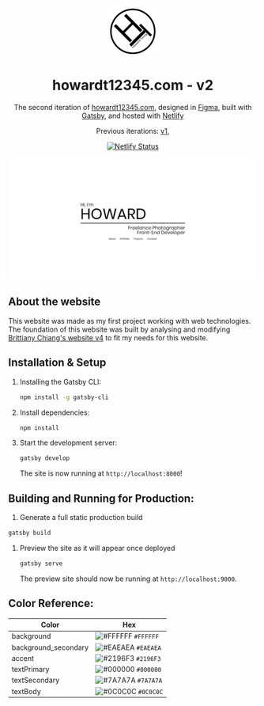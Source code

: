 <div align="center">
  <img alt="Logo" src="https://raw.githubusercontent.com/howardt12345/website-v2/master/src/images/logo.png" width="100" />
</div>
<h1 align="center">
  howardt12345.com - v2
</h1>
</h1>
<p align="center">
  The second iteration of <a href="https://howardt12345.com" target="_blank">howardt12345.com</a>, designed in <a href="https://www.figma.com/design/" target="_blank">Figma</a>, built with <a href="https://www.gatsbyjs.org/" target="_blank">Gatsby</a>, and hosted with <a href="https://www.netlify.com/" target="_blank">Netlify</a>
</p>
<p align="center">
  Previous iterations:
  <a href="https://github.com/howardt12345/website-v1" target="_blank">v1</a>,
</p>
<p align="center">
  <a href="https://app.netlify.com/sites/v2-howardt12345/deploys" target="_blank">
    <img src="https://api.netlify.com/api/v1/badges/cbfaf310-3712-4951-9795-1bfc5c4e4281/deploy-status" alt="Netlify Status" />
  </a>
</p>

![demo](https://raw.githubusercontent.com/howardt12345/website-v2/master/src/images/og.png)

## About the website

This website was made as my first project working with web technologies. The foundation of this website was built by analysing and modifying <a href="https://github.com/bchiang7/v4" target="_blank" rel="nofollow noopener noreferrer">Brittiany Chiang's website v4</a> to fit my needs for this website. 

## Installation & Setup

1. Installing the Gatsby CLI:

   ```sh
   npm install -g gatsby-cli
   ```

2. Install dependencies:

   ```sh
   npm install
   ```

3. Start the development server:

   ```sh
   gatsby develop
   ```
   The site is now running at `http://localhost:8000`!
  
## Building and Running for Production:   

  1. Generate a full static production build

   ```sh
   gatsby build
   ```

1. Preview the site as it will appear once deployed

   ```sh
   gatsby serve
   ```
   
   The preview site should now be running at `http://localhost:9000`.

## Color Reference:

| Color                | Hex                                                                |
| -------------------- | ------------------------------------------------------------------ |
| background           | ![#FFFFFF](https://via.placeholder.com/10/FFFFFF?text=+) `#FFFFFF` |
| background_secondary | ![#EAEAEA](https://via.placeholder.com/10/EAEAEA?text=+) `#EAEAEA` |
| accent               | ![#2196F3](https://via.placeholder.com/10/2196F3?text=+) `#2196F3` |
| textPrimary          | ![#000000](https://via.placeholder.com/10/000000?text=+) `#000000` |
| textSecondary        | ![#7A7A7A](https://via.placeholder.com/10/7A7A7A?text=+) `#7A7A7A` |
| textBody             | ![#0C0C0C](https://via.placeholder.com/10/0C0C0C?text=+) `#0C0C0C` |
